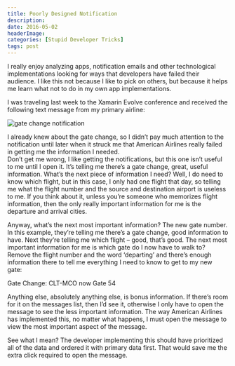 ```yaml
---
title: Poorly Designed Notification
description: 
date: 2016-05-02
headerImage: 
categories: [Stupid Developer Tricks]
tags: post
---
```


I really enjoy analyzing apps, notification emails and other technological implementations looking for ways that developers have failed their audience. I like this not because I like to pick on others, but because it helps me learn what not to do in my own app implementations.

I was traveling last week to the Xamarin Evolve conference and received the following text message from my primary airline:

![gate change notification](/images/stories/2016/aa-gate-change-notice-cropped.png)

I already knew about the gate change, so I didn’t pay much attention to the notification until later when it struck me that American Airlines really failed in getting me the information I needed.  
Don’t get me wrong, I like getting the notifications, but this one isn’t useful to me until I open it. It’s telling me there’s a gate change, great, useful information. What’s the next piece of information I need? Well, I do need to know which flight, but in this case, I only had one flight that day, so telling me what the flight number and the source and destination airport is useless to me. If you think about it, unless you’re someone who memorizes flight information, then the only really important information for me is the departure and arrival cities.

Anyway, what’s the next most important information? The new gate number. In this example, they’re telling me there’s a gate change, good information to have. Next they’re telling me which flight – good, that’s good. The next most important information for me is which gate do I now have to walk to? Remove the flight number and the word ‘departing’ and there’s enough information there to tell me everything I need to know to get to my new gate:

Gate Change: CLT-MCO now Gate 54

Anything else, absolutely anything else, is bonus information. If there’s room for it on the messages list, then I’d see it, otherwise I only have to open the message to see the less important information. The way American Airlines has implemented this, no matter what happens, I must open the message to view the most important aspect of the message.

See what I mean? The developer implementing this should have prioritized all of the data and ordered it with primary data first. That would save me the extra click required to open the message.